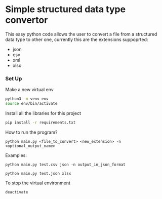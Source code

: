 # Simple structured data type convertor

This easy python code allows the user to convert a file from a structured data type to other one, currently this are the extensions suppoprted:

* json
* csv
* xml
* xlsx

### Set Up 

Make a new virtual env
```bash
python3 -m venv env
source env/bin/activate
```

Install all the libraries for this project
```bash
pip install -r requirements.txt
```

How to run the program?
```
python main.py <file_to_convert> <new_extension> -n <optional_output_name>
```
Examples:
```
python main.py test.csv json -n output_in_json_format
```

```
python main.py test.json xlsx
```

To stop the virtual environment

```bash
deactivate
```
